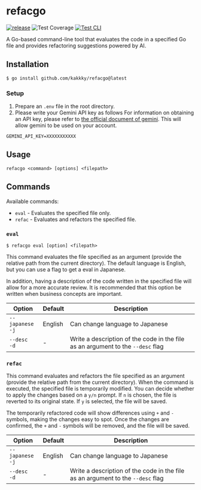 # refacgo
[![release](https://github.com/kakkky/refacgo/actions/workflows/release.yml/badge.svg)](https://github.com/kakkky/refacgo/actions/workflows/release.yml)
![Test Coverage](https://img.shields.io/codecov/c/github/OWNER/REPOSITORY)
[![Test CLI](https://github.com/kakkky/refacgo/actions/workflows/test.yml/badge.svg)](https://github.com/kakkky/refacgo/actions/workflows/test.yml)

A Go-based command-line tool that evaluates the code in a specified Go file and provides refactoring suggestions powered by AI.

## Installation
```shell
$ go install github.com/kakkky/refacgo@latest
```

### Setup
1. Prepare an `.env` file in the root directory.
2. Please write your Gemini API key as follows
For information on obtaining an API key, please refer to [the official document of gemini](https://ai.google.dev/gemini-api/docs/api-key?hl=ja&_gl=1*13k37xq*_up*MQ..*_ga*MTIxNDY0MzcxLjE3MzIwMzY2MjM.*_ga_P1DBVKWT6V*MTczMjAzNjYyMy4xLjAuMTczMjAzNjYyMy4wLjAuODcyMDExNDIx).
This will allow gemini to be used on your account.
```
GEMINI_API_KEY=XXXXXXXXXXX
```

## Usage
```
refacgo <command> [options] <filepath>
```

## Commands
Available commands:
- `eval`  - Evaluates the specified file only.
- `refac` - Evaluates and refactors the specified file.

### `eval`
```
$ refacgo eval [option] <filepath>
```
This command evaluates the file specified as an argument (provide the relative path from the current directory). The default language is English, but you can use a flag to get a eval in Japanese.

In addition, having a description of the code written in the specified file will allow for a more accurate review. It is recommended that this option be written when business concepts are important.

| Option        | Default | Description |
|-------------|---------|-------------|
| `--japanese`<br>`-j` | English  | Can change language to Japanese |
| `--desc` <br> `-d` |  -  | Write a description of the code in the file as an argument to the `--desc` flag|


### `refac`
This command evaluates and refactors the file specified as an argument (provide the relative path from the current directory). When the command is executed, the specified file is temporarily modified. You can decide whether to apply the changes based on a `y/n` prompt. If `n` is chosen, the file is reverted to its original state. If `y` is selected, the file will be saved.

The temporarily refactored code will show differences using `+` and `-` symbols, making the changes easy to spot.
Once the changes are confirmed, the `+` and `-` symbols will be removed, and the file will be saved.

| Option        | Default | Description |
|-------------|---------|-------------|
| `--japanese`<br>`-j` | English  | Can change language to Japanese |
| `--desc` <br> `-d` |  -  | Write a description of the code in the file as an argument to the `--desc` flag|

